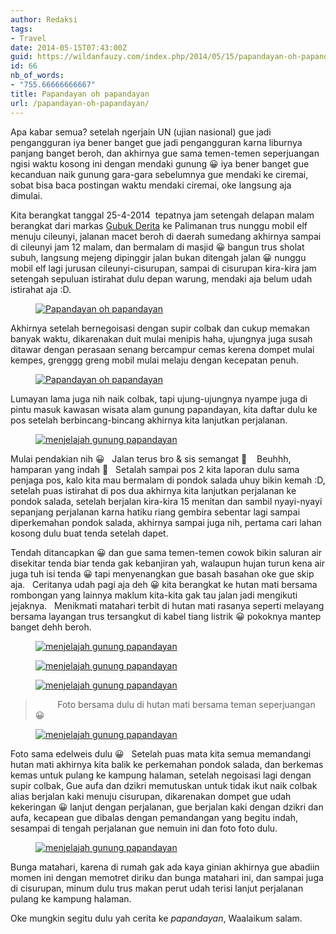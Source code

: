 ```yaml
---
author: Redaksi
tags:
- Travel
date: 2014-05-15T07:43:00Z
guid: https://wildanfauzy.com/index.php/2014/05/15/papandayan-oh-papandayan/
id: 66
nb_of_words:
- "755.66666666667"
title: Papandayan oh papandayan
url: /papandayan-oh-papandayan/
---
```


Apa kabar semua? setelah ngerjain UN (ujian nasional) gue jadi pengangguran iya bener banget gue jadi pengangguran karna liburnya panjang banget beroh, dan akhirnya gue sama temen-temen seperjuangan ngisi waktu kosong ini dengan mendaki gunung 😀 iya bener banget gue kecanduan naik gunung gara-gara sebelumnya gue mendaki ke ciremai, sobat bisa baca postingan waktu mendaki ciremai, oke langsung aja dimulai. &nbsp; 

Kita berangkat tanggal 25-4-2014&nbsp; tepatnya jam setengah delapan malam berangkat dari markas&nbsp;<a rel="noreferrer noopener" href="http://twitter.com/goeboekderita" target="_blank">Gubuk Derita</a> ke Palimanan trus nunggu mobil elf menuju cileunyi, jalanan macet beroh di daerah sumedang akhirnya sampai di cileunyi jam 12 malam, dan bermalam di masjid 😀 bangun trus sholat subuh, langsung mejeng dipinggir jalan bukan ditengah jalan 😀 nunggu mobil elf lagi jurusan cileunyi-cisurupan, sampai di cisurupan kira-kira jam setengah sepuluan istirahat dulu depan warung, mendaki aja belum udah istirahat aja :D. &nbsp; 

<div class="wp-block-image">
  <figure class="aligncenter size-large"><a href="https://wildanfauzyart.files.wordpress.com/2014/05/831c3-4bb94-img-20140426-00090.jpg?w=768"><img src="https://wildanfauzyart.files.wordpress.com/2014/05/831c3-4bb94-img-20140426-00090.jpg?w=768" alt="Papandayan oh papandayan" data-recalc-dims="1" /></a></figure>
</div>

Akhirnya setelah bernegoisasi dengan supir colbak dan cukup memakan banyak waktu, dikarenakan duit mulai menipis haha, ujungnya juga susah ditawar dengan perasaan senang bercampur cemas kerena dompet mulai kempes, grenggg greng mobil mulai melaju dengan kecepatan penuh. 

<div class="wp-block-image">
  <figure class="aligncenter size-large"><a href="https://wildanfauzyart.files.wordpress.com/2014/05/2abd3-6acd7-img-20140426-00070.jpg?w=768"><img src="https://wildanfauzyart.files.wordpress.com/2014/05/2abd3-6acd7-img-20140426-00070.jpg?w=768" alt="Papandayan oh papandayan" data-recalc-dims="1" /></a></figure>
</div>

Lumayan lama juga nih naik colbak, tapi ujung-ujungnya nyampe juga di pintu masuk kawasan wisata alam gunung papandayan, kita daftar dulu ke pos setelah berbincang-bincang akhirnya kita lanjutkan perjalanan. &nbsp; 

<div class="wp-block-image">
  <figure class="aligncenter size-large"><a href="https://wildanfauzyart.files.wordpress.com/2014/05/7484d-b3dbb-photo0571.jpg?w=768"><img src="https://wildanfauzyart.files.wordpress.com/2014/05/7484d-b3dbb-photo0571.jpg?w=768" alt="menjelajah gunung papandayan" data-recalc-dims="1" /></a></figure>
</div>

Mulai pendakian nih 😀 &nbsp; Jalan terus bro & sis semangat 🙂 &nbsp; &nbsp;Beuhhh, hamparan yang indah 🙂  [](https://wildanposts.files.wordpress.com/2014/05/d7208-img-20140426-00079.jpg) &nbsp; Setalah sampai pos 2 kita laporan dulu sama penjaga pos, kalo kita mau bermalam di pondok salada uhuy bikin kemah :D, setelah puas istirahat di pos dua akhirnya kita lanjutkan perjalanan ke pondok salada, setelah berjalan kira-kira 15 menitan dan sambil nyayi-nyayi sepanjang perjalanan karna hatiku riang gembira sebentar lagi sampai diperkemahan pondok salada, akhirnya sampai juga nih, pertama cari lahan kosong dulu buat tenda setelah dapet.

Tendah ditancapkan 😀 dan gue sama temen-temen cowok bikin saluran air disekitar tenda biar tenda gak kebanjiran yah, walaupun hujan turun kena air juga tuh isi tenda 😀 tapi menyenangkan gue basah basahan oke gue skip aja. &nbsp; Ceritanya udah pagi aja deh 😀 kita berangkat ke hutan mati bersama rombongan yang lainnya maklum kita-kita gak tau jalan jadi mengikuti jejaknya. &nbsp; Menikmati matahari terbit di hutan mati rasanya seperti melayang bersama layangan trus tersangkut di kabel tiang listrik 😀 pokoknya mantep banget dehh beroh. &nbsp; &nbsp; &nbsp; &nbsp; 

<div class="wp-block-image">
  <figure class="aligncenter size-large"><a href="https://wildanfauzyart.files.wordpress.com/2014/05/87d6e-c547f-img-20140427-00153.jpg?w=768"><img src="https://wildanfauzyart.files.wordpress.com/2014/05/87d6e-c547f-img-20140427-00153.jpg?w=768" alt="menjelajah gunung papandayan" data-recalc-dims="1" /></a></figure>
</div>

<div class="wp-block-image">
  <figure class="aligncenter size-large"><a href="https://wildanfauzyart.files.wordpress.com/2014/05/106d2-f5802-img-20140427-00117.jpg?w=768"><img src="https://wildanfauzyart.files.wordpress.com/2014/05/106d2-f5802-img-20140427-00117.jpg?w=768" alt="menjelajah gunung papandayan" data-recalc-dims="1" /></a></figure>
</div>

<div class="wp-block-image">
  <figure class="aligncenter size-large"><a href="https://wildanfauzyart.files.wordpress.com/2014/05/0a17b-8618d-img-20140427-00110.jpg?w=768"><img src="https://wildanfauzyart.files.wordpress.com/2014/05/0a17b-8618d-img-20140427-00110.jpg?w=768" alt="menjelajah gunung papandayan" data-recalc-dims="1" /></a></figure>
</div>

<blockquote class="wp-block-quote">
  <p>
    &nbsp; &nbsp; &nbsp; &nbsp; &nbsp;Foto bersama dulu di hutan mati bersama teman seperjuangan 😀 &nbsp;
  </p>
</blockquote>

<div class="wp-block-image">
  <figure class="aligncenter size-large"><a href="https://wildanfauzyart.files.wordpress.com/2014/05/bfef4-8c763-photo0679.jpg?w=768"><img src="https://wildanfauzyart.files.wordpress.com/2014/05/bfef4-8c763-photo0679.jpg?w=768" alt="menjelajah gunung papandayan" data-recalc-dims="1" /></a></figure>
</div>

Foto sama edelweis dulu 😀   Setelah puas mata kita semua memandangi hutan mati akhirnya kita balik ke perkemahan pondok salada, dan berkemas kemas untuk pulang ke kampung halaman, setelah negoisasi lagi dengan supir colbak, Gue aufa dan dzikri memutuskan untuk tidak ikut naik colbak alias berjalan kaki menuju cisurupan, dikarenakan dompet gue udah kekeringan 😀 lanjut dengan perjalanan, gue berjalan kaki dengan dzikri dan aufa, kecapean gue dibalas dengan pemandangan yang begitu indah, sesampai di tengah perjalanan gue nemuin ini dan foto foto dulu.   

<div class="wp-block-image">
  <figure class="aligncenter size-large"><a href="https://wildanfauzyart.files.wordpress.com/2014/05/4eec5-6a2e0-photo0600.jpg?w=768"><img src="https://wildanfauzyart.files.wordpress.com/2014/05/4eec5-6a2e0-photo0600.jpg?w=768" alt="menjelajah gunung papandayan" data-recalc-dims="1" /></a></figure>
</div>

Bunga matahari, karena di rumah gak ada kaya ginian akhirnya gue abadiin momen ini dengan memotret diriku dan bunga matahari ini, dan sampai juga di cisurupan, minum dulu trus makan perut udah terisi lanjut perjalanan pulang ke kampung halaman.

Oke mungkin segitu dulu yah cerita ke _papandayan_, Waalaikum salam.